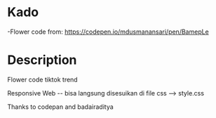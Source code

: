 # Kado
-Flower code from: https://codepen.io/mdusmanansari/pen/BamepLe


# Description
Flower code tiktok trend 

Responsive Web -- bisa langsung disesuikan di file css --> style.css

Thanks to codepan and badairaditya
